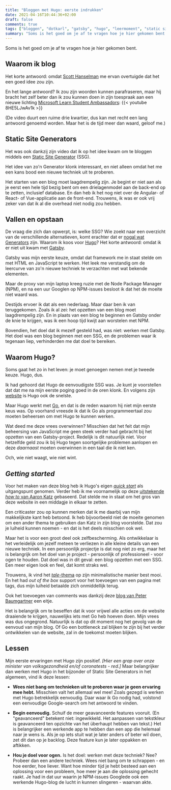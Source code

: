 ```yaml
---
title: "Bloggen met Hugo: eerste indrukken"
date: 2021-04-16T10:44:36+02:00
draft: false
comments: true
tags: ["bloggen", "dotkarl", "gatsby", "hugo", "leermoment", "static site generator"]
summary: "Soms is het goed om je af te vragen hoe je hier gekomen bent."
---
```


Soms is het goed om je af te vragen hoe je hier gekomen bent.


## Waarom ik blog


Het korte antwoord: omdat [Scott Hanselman](https://www.hanselman.com/) me ervan overtuigde dat het een goed idee zou zijn. 


En het lange antwoord? Ik zou zijn woorden kunnen parafraseren, maar hij bracht het zelf beter dan ik zou kunnen doen in zijn toespraak aan een nieuwe lichting [Microsoft Learn Student Ambassadors](https://studentambassadors.microsoft.com/):
{{< youtube 8HE5LJwAv1k >}}


(De video duurt een ruime drie kwartier, dus kan met recht een lang antwoord genoemd worden. Maar het is de tijd meer dan waard, geloof me.)


## Static Site Generators


Het was ook dankzij zijn video dat ik op het idee kwam om te bloggen middels een [Static Site Generator](https://jamstack.org/glossary/ssg/) (SSG). 


Het idee van zo'n Generator klonk interessant, en niet alleen omdat het me een kans bood een nieuwe techniek uit te proberen. 


Het starten van een blog moet laagdrempelig zijn. Je begint er niet aan als je eerst een hele tijd bezig bent om een drielagenmodel aan de back-end op te zetten, inclusief database. En dan heb ik het nog niet over de Angular- of React- of Vue-applicatie aan de front-end. Trouwens, ik was er ook vrij zeker van dat ik al die overhead niet nodig zou hebben. 


## Vallen en opstaan


De vraag die zich dan opwerpt, is: welke SSG? Wie zoekt naar een overzicht van de verschillende alternatieven, komt erachter dat er [nogal wat Generators](https://jamstack.org/generators/) zijn. Waarom ik koos voor [Hugo](https://gohugo.io/)? Het korte antwoord: omdat ik er niet uit kwam met [Gatsby](https://www.gatsbyjs.com/).


Gatsby was mijn eerste keuze, omdat dat framework me in staat stelde om met HTML en JavaScript te werken. Het leek me verstandig om de leercurve van zo'n nieuwe techniek te verzachten met wat bekende elementen. 


Maar de proxy van mijn laptop kreeg ruzie met de Node Package Manager (NPM), en na een uur Googlen op NPM-issues besloot ik dat het de moeite niet waard was.


Destijds ervoer ik dat als een nederlaag. Maar daar ben ik van teruggekomen. Zoals ik al zei: het opzetten van een blog moet laagdrempelig zijn. En in plaats van een blog te beginnen en Gatsby onder de knie te krijgen, was ik een hoop tijd kwijt aan worstelen met NPM. 


Bovendien, het doel dat ik mezelf gesteld had, was niet: werken met Gatsby. Het doel was een blog beginnen met een SSG, en de problemen waar ik tegenaan liep, verhinderden me dat doel te bereiken.


## Waarom Hugo?


Soms gaat het zo in het leven: je moet genoegen nemen met je tweede keuze. Hugo, dus. 


Ik had gehoord dat Hugo de eenvoudigste SSG was. Je kunt je voorstellen dat dat me na mijn eerste poging goed in de oren klonk. En volgens zijn [website](https://gohugo.io/) is Hugo ook de snelste. 


Maar Hugo werkt met [Go](https://golang.org/), en dat is de reden waarom hij niet mijn eerste keus was. Op voorhand vreesde ik dat ik Go als programmeertaal zou moeten beheersen om met Hugo te kunnen werken. 


Wat deed me deze vrees overwinnen? Misschien dat het feit dat mijn beheersing van JavaScript me geen steek verder had gebracht bij het opzetten van een Gatsby-project. Redelijk is dit natuurlijk niet. Voor hetzelfde geld zou ik bij Hugo tegen soortgelijke problemen aanlopen en deze *daarnaast* moeten overwinnen in een taal die ik niet ken. 


Och, wie niet waagt, wie niet wint.


## *Getting started*


Voor het maken van deze blog heb ik Hugo's eigen [*quick start*](https://gohugo.io/getting-started/quick-start/) als uitgangspunt genomen. Verder heb ik me voornamelijk op deze [uitstekende *how to* van Aaron Katz](https://www.freecodecamp.org/news/how-to-build-a-blog-using-a-static-site-generator-and-a-cdn/) gebaseerd. Dat stelde me in staat om het gros van deze website in een middagje in elkaar te zetten. 


Een criticaster zou op kunnen merken dat ik me daarbij van mijn makkelijkste kant heb betoond. Ik heb bijvoorbeeld niet de moeite genomen om een ander thema te gebruiken dan Katz in zijn blog voorstelde. Dat zou je luiheid kunnen noemen - en dat is het deels misschien ook wel. 


Maar het is voor een groot deel ook zelfbescherming. Als ontwikkelaar is het verleidelijk om jezelf meteen te verliezen in alle kleine details van een nieuwe techniek. In een persoonlijk projectje is dat nog niet zo erg, maar het is belangrijk om het doel van je project - persoonlijk of professioneel - voor ogen te houden. Dat doel was in dit geval: een blog opzetten met een SSG. Een meer eigen look en feel, dat komt straks wel.


Trouwens, ik vind het [*tale*-thema](https://github.com/EmielH/tale-hugo) op zijn minimalistische manier best mooi. En het had *out of the box* support voor het toevoegen van een pagina met tags, dus mijn luiheid betaalde zich onmiddellijk terug.


Ook het toevoegen van comments was dankzij deze [blog van Peter Baumgartner](https://portfolio.peter-baumgartner.net/2017/09/10/how-to-install-disqus-on-hugo/) een eitje. 


Het is belangrijk om te beseffen dat ik voor vrijwel alle acties om de website draaiende te krijgen, nauwelijks iets met Go heb hoeven doen. Mijn vrees was dus ongegrond. Natuurlijk is dat op dit moment nog het gevolg van de eenvoud van mijn blog. Of Go een bottleneck zal blijken te zijn bij het verder ontwikkelen van de website, zal in de toekomst moeten blijken.


## Lessen


Mijn eerste ervaringen met Hugo zijn positief. *[Hier een grap over onze minister van volksgezondheid en/of coronatests - red.]* Maar belangrijker dan werken met Hugo in het bijzonder of Static Site Generators in het algemeen, vind ik deze lessen:


- **Wees niet bang om technieken uit te proberen waar je geen ervaring mee hebt.** Misschien valt het allemaal wel mee! Zoals gezegd is werken met Hugo betrekkelijk eenvoudig. Daar waar ik Go nodig had, volstond een eenvoudige Google-search om het antwoord te vinden.

- **Begin eenvoudig.** Schuif de meer geavanceerde features vooruit. (En "geavanceerd" betekent niet: ingewikkeld. Het aanpassen van tekstkleur is geavanceerd ten opzichte van het überhaupt hebben van tekst.) Het is belangrijker een werkende app te hebben dan een app die helemaal naar je wens is. Als je op iets stuit wat je later anders of beter wil doen, zet dit dan op je backlog. Deze feature kun je later oppakken en aftikken.

- **Hou je doel voor ogen.** Is het doel: werken met deze techniek? Nee? Probeer dan een andere techniek. Wees niet bang om te schrappen - en hoe eerder, hoe liever. Want hoe minder tijd je hebt besteed aan een oplossing voor een probleem, hoe meer je aan die oplossing gehecht raakt. Je had in dat uur waarin je NPM-issues Googlede ook een werkende Hugo-blog de lucht in kunnen slingeren - waarvan akte.
